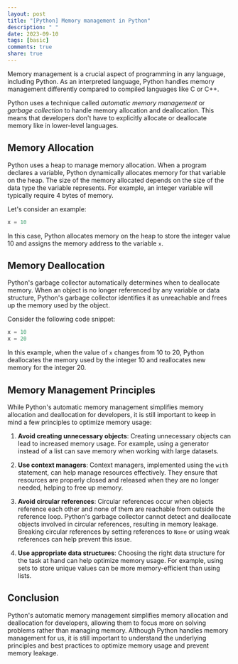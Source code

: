 ```yaml
---
layout: post
title: "[Python] Memory management in Python"
description: " "
date: 2023-09-10
tags: [basic]
comments: true
share: true
---
```


Memory management is a crucial aspect of programming in any language, including Python. As an interpreted language, Python handles memory management differently compared to compiled languages like C or C++. 

Python uses a technique called *automatic memory management* or *garbage collection* to handle memory allocation and deallocation. This means that developers don't have to explicitly allocate or deallocate memory like in lower-level languages.

## Memory Allocation

Python uses a heap to manage memory allocation. When a program declares a variable, Python dynamically allocates memory for that variable on the heap. The size of the memory allocated depends on the size of the data type the variable represents. For example, an integer variable will typically require 4 bytes of memory.

Let's consider an example:

```python
x = 10
```

In this case, Python allocates memory on the heap to store the integer value 10 and assigns the memory address to the variable `x`.

## Memory Deallocation

Python's garbage collector automatically determines when to deallocate memory. When an object is no longer referenced by any variable or data structure, Python's garbage collector identifies it as unreachable and frees up the memory used by the object.

Consider the following code snippet:

```python
x = 10
x = 20
```

In this example, when the value of `x` changes from 10 to 20, Python deallocates the memory used by the integer 10 and reallocates new memory for the integer 20.

## Memory Management Principles

While Python's automatic memory management simplifies memory allocation and deallocation for developers, it is still important to keep in mind a few principles to optimize memory usage:

1. **Avoid creating unnecessary objects**: Creating unnecessary objects can lead to increased memory usage. For example, using a generator instead of a list can save memory when working with large datasets.

2. **Use context managers**: Context managers, implemented using the `with` statement, can help manage resources effectively. They ensure that resources are properly closed and released when they are no longer needed, helping to free up memory.

3. **Avoid circular references**: Circular references occur when objects reference each other and none of them are reachable from outside the reference loop. Python's garbage collector cannot detect and deallocate objects involved in circular references, resulting in memory leakage. Breaking circular references by setting references to `None` or using weak references can help prevent this issue.

4. **Use appropriate data structures**: Choosing the right data structure for the task at hand can help optimize memory usage. For example, using sets to store unique values can be more memory-efficient than using lists.

## Conclusion

Python's automatic memory management simplifies memory allocation and deallocation for developers, allowing them to focus more on solving problems rather than managing memory. Although Python handles memory management for us, it is still important to understand the underlying principles and best practices to optimize memory usage and prevent memory leakage.